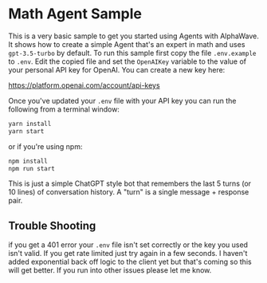 # Math Agent Sample
This is a very basic sample to get you started using Agents with AlphaWave. It shows how to create a simple Agent that's an expert in math and uses `gpt-3.5-turbo` by default. To run this sample first copy the file `.env.example` to `.env`. Edit the copied file and set the `OpenAIKey` variable to the value of your personal API key for OpenAI. You can create a new key here:

https://platform.openai.com/account/api-keys

Once you've updated your `.env` file with your API key you can run the following from a terminal window:

```bash
yarn install
yarn start
```

or if you're using npm:

```Bash
npm install
npm run start
```

This is just a simple ChatGPT style bot that remembers the last 5 turns (or 10 lines) of conversation history. A "turn" is a single message + response pair.

## Trouble Shooting
if you get a 401 error your `.env` file isn't set correctly or the key you used isn't valid. If you get rate limited just try again in a few seconds. I haven't added exponential back off logic to the client yet but that's coming so this will get better. If you run into other issues please let me know.